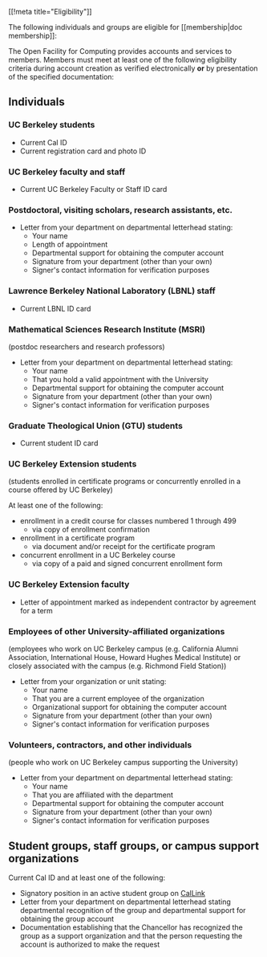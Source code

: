 [[!meta title="Eligibility"]]

The following individuals and groups are eligible for [[membership|doc membership]]:


The Open Facility for Computing provides accounts and services to members. Members must meet at least one of the following eligibility criteria during account creation as verified electronically **or** by presentation of the specified documentation:

## Individuals

### UC Berkeley students

* Current Cal ID
* Current registration card and photo ID

### UC Berkeley faculty and staff

* Current UC Berkeley Faculty or Staff ID card

### Postdoctoral, visiting scholars, research assistants, etc.

* Letter from your department on departmental letterhead stating:
  * Your name
  * Length of appointment
  * Departmental support for obtaining the computer account
  * Signature from your department (other than your own)
  * Signer's contact information for verification purposes

### Lawrence Berkeley National Laboratory (LBNL) staff

* Current LBNL ID card

### Mathematical Sciences Research Institute (MSRI)
(postdoc researchers and research professors)

* Letter from your department on departmental letterhead stating:
  * Your name
  * That you hold a valid appointment with the University
  * Departmental support for obtaining the computer account
  * Signature from your department (other than your own)
  * Signer's contact information for verification purposes

### Graduate Theological Union (GTU) students

* Current student ID card

### UC Berkeley Extension students
(students enrolled in certificate programs or concurrently enrolled in a course offered by UC Berkeley)

At least one of the following:

* enrollment in a credit course for classes numbered 1 through 499
  * via copy of enrollment confirmation
* enrollment in a certificate program
  * via document and/or receipt for the certificate program
* concurrent enrollment in a UC Berkeley course
  * via copy of a paid and signed concurrent enrollment form

### UC Berkeley Extension faculty

* Letter of appointment marked as independent contractor by agreement for a term

### Employees of other University-affiliated organizations
(employees who work on UC Berkeley campus (e.g. California Alumni Association, International House, Howard Hughes Medical Institute) or closely associated with the campus (e.g. Richmond Field Station))

* Letter from your organization or unit stating:
  * Your name
  * That you are a current employee of the organization
  * Organizational support for obtaining the computer account
  * Signature from your department (other than your own)
  * Signer's contact information for verification purposes

### Volunteers, contractors, and other individuals
(people who work on UC Berkeley campus supporting the University)

* Letter from your department on departmental letterhead stating:
  * Your name
  * That you are affiliated with the department
  * Departmental support for obtaining the computer account
  * Signature from your department (other than your own)
  * Signer's contact information for verification purposes

## Student groups, staff groups, or campus support organizations

Current Cal ID and at least one of the following:

* Signatory position in an active student group on [CalLink](https://callink.berkeley.edu/)
* Letter from your department on departmental letterhead stating departmental recognition of the group and departmental support for obtaining the group account
* Documentation establishing that the Chancellor has recognized the group as a support organization and that the person requesting the account is authorized to make the request
